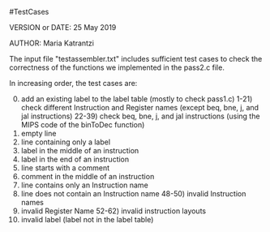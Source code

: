  #TestCases 

 VERSION or DATE: 25 May 2019

 AUTHOR: Maria Katrantzi
  
  The input file "testassembler.txt" includes sufficient test cases to check the 
 correctness of the functions we implemented in the pass2.c file. 

 In increasing order, the test cases are:

 0) add an existing label to the label table (mostly to check pass1.c)
 1-21) check different Instruction and Register names (except beq, bne, j, and jal instructions)
 22-39) check beq, bne, j, and jal instructions (using the MIPS code of the binToDec function)
 40) empty line
 41) line containing only a label
 42) label in the middle of an instruction
 43) label in the end of an instruction
 44) line starts with a comment
 45) comment in the middle of an instruction
 46) line contains only an Instruction name
 47) line does not contain an Instruction name
 48-50) invalid Instruction names
 51) invalid Register Name
 52-62) invalid instruction layouts
 63) invalid label (label not in the label table)